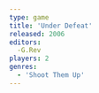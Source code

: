 ```yaml
---
type: game
title: 'Under Defeat'
released: 2006
editors: 
  -G.Rev
players: 2
genres:
  - 'Shoot Them Up'
---
```

